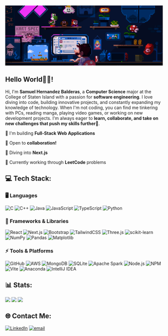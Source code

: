 ![](https://github.com/SamuelIVX/SamuelIVX/blob/main/GIF.gif)
## Hello World👋🏽!
<p> Hi, I'm <b>Samuel Hernandez Balderas</b>, a <b>Computer Science</b> major at the College of Staten Island with a passion for <b>software engineering</b>. I love diving into code, building innovative projects, and constantly expanding my knowledge of technology. When I'm not coding, you can find me tinkering with PCs, reading manga, playing video games, or working on new development projects. I'm always eager to <b>learn, collaborate, and take on new challenges that push my skills further</b>🚀.

🔭 I'm building **Full-Stack Web Applications**

🤝 Open to **collaboration!**

🌱 Diving into **Next.js**

🧠 Currently working through **LeetCode** problems

## 💻 Tech Stack:

### 🖥️ Languages  
![C](https://img.shields.io/badge/c-%2300599C.svg?style=for-the-badge&logo=c&logoColor=white) ![C++](https://img.shields.io/badge/c++-%2300599C.svg?style=for-the-badge&logo=c%2B%2B&logoColor=white) ![Java](https://img.shields.io/badge/java-%23ED8B00.svg?style=for-the-badge&logo=openjdk&logoColor=white) ![JavaScript](https://img.shields.io/badge/javascript-%23323330.svg?style=for-the-badge&logo=javascript&logoColor=%23F7DF1E) ![TypeScript](https://img.shields.io/badge/typescript-%23007ACC.svg?style=for-the-badge&logo=typescript&logoColor=white) ![Python](https://img.shields.io/badge/python-3670A0?style=for-the-badge&logo=python&logoColor=ffdd54)  

### 🚀 Frameworks & Libraries  
![React](https://img.shields.io/badge/react-%2320232a.svg?style=for-the-badge&logo=react&logoColor=%2361DAFB) ![Next.js](https://img.shields.io/badge/Next-black?style=for-the-badge&logo=next.js&logoColor=white) ![Bootstrap](https://img.shields.io/badge/bootstrap-%238511FA.svg?style=for-the-badge&logo=bootstrap&logoColor=white) ![TailwindCSS](https://img.shields.io/badge/TailwindCSS-%2338B2AC.svg?style=for-the-badge&logo=tailwind-css&logoColor=white) ![Three.js](https://img.shields.io/badge/threejs-black?style=for-the-badge&logo=three.js&logoColor=white) ![scikit-learn](https://img.shields.io/badge/scikit--learn-%23F7931E.svg?style=for-the-badge&logo=scikit-learn&logoColor=white) ![NumPy](https://img.shields.io/badge/numpy-%23013243.svg?style=for-the-badge&logo=numpy&logoColor=white) ![Pandas](https://img.shields.io/badge/pandas-%23150458.svg?style=for-the-badge&logo=pandas&logoColor=white) ![Matplotlib](https://img.shields.io/badge/Matplotlib-%23ffffff.svg?style=for-the-badge&logo=Matplotlib&logoColor=black)  

### ⚡ Tools & Platforms  
![GitHub](https://img.shields.io/badge/github-%23121011.svg?style=for-the-badge&logo=github&logoColor=white) ![AWS](https://img.shields.io/badge/AWS-%23FF9900.svg?style=for-the-badge&logo=amazon-aws&logoColor=white) ![MongoDB](https://img.shields.io/badge/MongoDB-%234ea94b.svg?style=for-the-badge&logo=mongodb&logoColor=white) ![SQLite](https://img.shields.io/badge/sqlite-%2307405e.svg?style=for-the-badge&logo=sqlite&logoColor=white) ![Apache Spark](https://img.shields.io/badge/Apache%20Spark-FDEE21?style=for-the-badge&logo=apachespark&logoColor=black) ![Node.js](https://img.shields.io/badge/node.js-6DA55F?style=for-the-badge&logo=node.js&logoColor=white) ![NPM](https://img.shields.io/badge/NPM-%23CB3837.svg?style=for-the-badge&logo=npm&logoColor=white) ![Vite](https://img.shields.io/badge/vite-%23646CFF.svg?style=for-the-badge&logo=vite&logoColor=white) ![Anaconda](https://img.shields.io/badge/Anaconda-%2344A833.svg?style=for-the-badge&logo=anaconda&logoColor=white) ![IntelliJ IDEA](https://img.shields.io/badge/IntelliJ%20IDEA-%23000000.svg?style=for-the-badge&logo=intellij-idea&logoColor=white)  

## 📊 Stats:
<img src="https://github-readme-stats.vercel.app/api?username=SamuelIVX&theme=tokyonight&hide_border=true&include_all_commits=true&count_private=false" height="150"> <img src="https://nirzak-streak-stats.vercel.app/?user=SamuelIVX&theme=tokyonight&hide_border=true" height="150">
<img src="https://github-readme-stats.vercel.app/api/top-langs/?username=SamuelIVX&theme=tokyonight&hide_border=true&include_all_commits=true&count_private=false&layout=compact">

## 🌐 Contact Me:
[![LinkedIn](https://img.shields.io/badge/LinkedIn-%230077B5.svg?logo=linkedin&logoColor=white)](https://www.linkedin.com/in/samuelhb/) [![email](https://img.shields.io/badge/Email-D14836?logo=gmail&logoColor=white)](mailto:samuel05.hb@gmail.com) 

